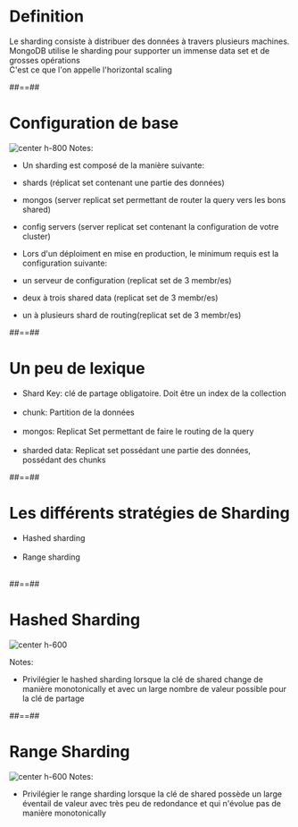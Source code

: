 <!-- .slide -->
# Definition
<div class="full-center">
    Le sharding consiste à distribuer des données à travers plusieurs machines.<br/>
    MongoDB utilise le sharding pour supporter un immense data set et de grosses opérations<br/>
    C'est ce que l'on appelle l'horizontal scaling
</div>

##==##

<!-- .slide-->
# Configuration de base
![center h-800](assets/images/school/sharding/sharded-cluster.svg)
Notes:
- Un sharding est composé de la manière suivante:
 - shards (réplicat set contenant une partie des données)
 - mongos (server replicat set permettant de router la query vers les bons shared)
 - config servers (server replicat set contenant la configuration de votre cluster)
 
- Lors d'un déploiment en mise en production, le minimum requis est la configuration suivante:
 - un serveur de configuration (replicat set de 3 membr/es)
 - deux à trois shared data (replicat set de 3 membr/es)
 - un à plusieurs shard de routing(replicat set de 3 membr/es)

##==##

<!-- .slide -->
# Un peu de lexique
- Shard Key: clé de partage obligatoire. Doit être un index de la collection <br/><br/>
- chunk: Partition de la données <br/><br/>
- mongos: Replicat Set permettant de faire le routing de la query <br/><br/>
- sharded data: Replicat set possédant une partie des données, possédant des chunks

##==##

<!-- .slide -->
# Les différents stratégies de Sharding
- Hashed sharding <br/><br/>
- Range sharding <br/><br/>

##==##

<!-- .slide: class="sfeir-basic-slide" -->
# Hashed Sharding
![center h-600](assets/images/school/sharding/hashed-sharding.svg)

Notes:
- Privilégier le hashed sharding lorsque la clé de shared change de manière monotonically et avec un large nombre de valeur possible pour la clé de partage

##==## 

<!-- .slide: class="sfeir-basic-slide" -->
# Range Sharding
![center h-600](assets/images/school/sharding/range-sharding.svg)
Notes:
- Privilégier le range sharding lorsque la clé de shared possède un large éventail de valeur avec très peu de redondance et qui n'évolue pas de manière monotonically
